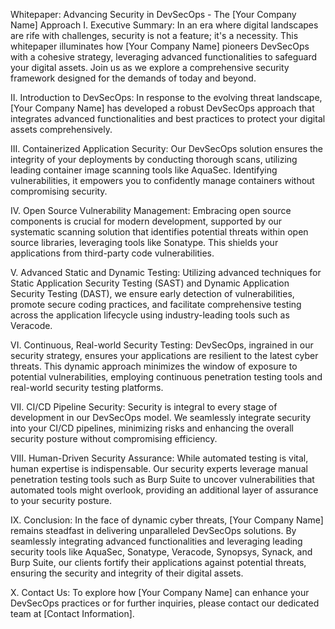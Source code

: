 Whitepaper: Advancing Security in DevSecOps - The [Your Company Name] Approach
I. Executive Summary:
In an era where digital landscapes are rife with challenges, security is not a feature; it's a necessity. This whitepaper illuminates how [Your Company Name] pioneers DevSecOps with a cohesive strategy, leveraging advanced functionalities to safeguard your digital assets. Join us as we explore a comprehensive security framework designed for the demands of today and beyond.

II. Introduction to DevSecOps:
In response to the evolving threat landscape, [Your Company Name] has developed a robust DevSecOps approach that integrates advanced functionalities and best practices to protect your digital assets comprehensively.

III. Containerized Application Security:
Our DevSecOps solution ensures the integrity of your deployments by conducting thorough scans, utilizing leading container image scanning tools like AquaSec. Identifying vulnerabilities, it empowers you to confidently manage containers without compromising security.

IV. Open Source Vulnerability Management:
Embracing open source components is crucial for modern development, supported by our systematic scanning solution that identifies potential threats within open source libraries, leveraging tools like Sonatype. This shields your applications from third-party code vulnerabilities.

V. Advanced Static and Dynamic Testing:
Utilizing advanced techniques for Static Application Security Testing (SAST) and Dynamic Application Security Testing (DAST), we ensure early detection of vulnerabilities, promote secure coding practices, and facilitate comprehensive testing across the application lifecycle using industry-leading tools such as Veracode.

VI. Continuous, Real-world Security Testing:
DevSecOps, ingrained in our security strategy, ensures your applications are resilient to the latest cyber threats. This dynamic approach minimizes the window of exposure to potential vulnerabilities, employing continuous penetration testing tools and real-world security testing platforms.

VII. CI/CD Pipeline Security:
Security is integral to every stage of development in our DevSecOps model. We seamlessly integrate security into your CI/CD pipelines, minimizing risks and enhancing the overall security posture without compromising efficiency.

VIII. Human-Driven Security Assurance:
While automated testing is vital, human expertise is indispensable. Our security experts leverage manual penetration testing tools such as Burp Suite to uncover vulnerabilities that automated tools might overlook, providing an additional layer of assurance to your security posture.

IX. Conclusion:
In the face of dynamic cyber threats, [Your Company Name] remains steadfast in delivering unparalleled DevSecOps solutions. By seamlessly integrating advanced functionalities and leveraging leading security tools like AquaSec, Sonatype, Veracode, Synopsys, Synack, and Burp Suite, our clients fortify their applications against potential threats, ensuring the security and integrity of their digital assets.

X. Contact Us:
To explore how [Your Company Name] can enhance your DevSecOps practices or for further inquiries, please contact our dedicated team at [Contact Information].
